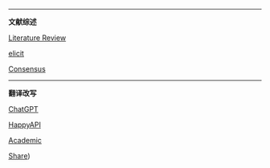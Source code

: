 

---
**文献综述**

[Literature Review](https://www.paperdigest.org/review/)

[elicit](https://elicit.com/)

[Consensus](https://consensus.app/search/)

---
**翻译改写**

[ChatGPT](https://chatgpt.com/?oai-dm=1)

[HappyAPI](https://ngedlktfticp.cloud.sealos.io/)

[Academic](http://47.120.73.161:22303/)

[Share](https://shared.oaifree.com/?temporary-chat=true))
